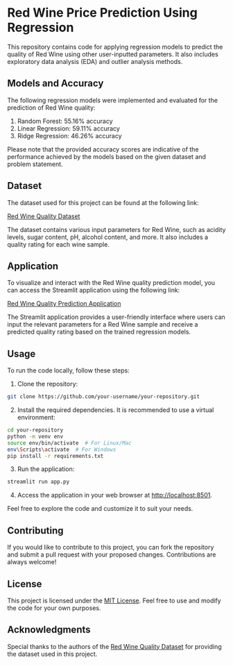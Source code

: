 # Red Wine Price Prediction Using Regression

This repository contains code for applying regression models to predict the quality of Red Wine using other user-inputted parameters. It also includes exploratory data analysis (EDA) and outlier analysis methods.

## Models and Accuracy

The following regression models were implemented and evaluated for the prediction of Red Wine quality:

1. Random Forest: 55.16% accuracy
2. Linear Regression: 59.11% accuracy
3. Ridge Regression: 46.26% accuracy

Please note that the provided accuracy scores are indicative of the performance achieved by the models based on the given dataset and problem statement.

## Dataset

The dataset used for this project can be found at the following link:

[Red Wine Quality Dataset](https://www.kaggle.com/datasets/uciml/red-wine-quality-cortez-et-al-2009)

The dataset contains various input parameters for Red Wine, such as acidity levels, sugar content, pH, alcohol content, and more. It also includes a quality rating for each wine sample.

## Application

To visualize and interact with the Red Wine quality prediction model, you can access the Streamlit application using the following link:

[Red Wine Quality Prediction Application](https://deepankarvarma-red-wine-quality-prediction-using-reg-app-usduxo.streamlit.app/)

The Streamlit application provides a user-friendly interface where users can input the relevant parameters for a Red Wine sample and receive a predicted quality rating based on the trained regression models.

## Usage

To run the code locally, follow these steps:

1. Clone the repository:

```bash
git clone https://github.com/your-username/your-repository.git
```

2. Install the required dependencies. It is recommended to use a virtual environment:

```bash
cd your-repository
python -m venv env
source env/bin/activate  # For Linux/Mac
env\Scripts\activate  # For Windows
pip install -r requirements.txt
```

3. Run the application:

```bash
streamlit run app.py
```

4. Access the application in your web browser at [http://localhost:8501](http://localhost:8501).

Feel free to explore the code and customize it to suit your needs.

## Contributing

If you would like to contribute to this project, you can fork the repository and submit a pull request with your proposed changes. Contributions are always welcome!

## License

This project is licensed under the [MIT License](LICENSE). Feel free to use and modify the code for your own purposes.

## Acknowledgments

Special thanks to the authors of the [Red Wine Quality Dataset](https://www.kaggle.com/datasets/uciml/red-wine-quality-cortez-et-al-2009) for providing the dataset used in this project.

